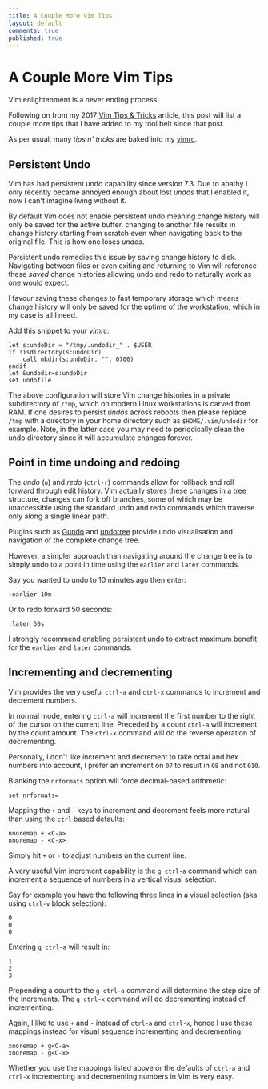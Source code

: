 ```yaml
---
title: A Couple More Vim Tips
layout: default
comments: true
published: true
---
```


A Couple More Vim Tips
======================

Vim enlightenment is a never ending process.

Following on from my 2017
[Vim Tips & Tricks](https://bluz71.github.io/2017/05/15/vim-tips-tricks.html)
article, this post will list a couple more tips that I have added to my
tool belt since that post.

As per usual, many *tips n' tricks* are baked into my
[vimrc](https://github.com/bluz71/dotfiles/blob/master/vimrc).

Persistent Undo
---------------

Vim has had persistent undo capability since version 7.3. Due to apathy I only
recently became annoyed enough about lost *undos* that I enabled it, now I
can't imagine living without it.

By default Vim does not enable persistent undo meaning change history will only
be saved for the active buffer, changing to another file results in change
history starting from scratch even when navigating back to the original file.
This is how one loses *undos*.

Persistent undo remedies this issue by saving change history to disk.
Navigating between files or even exiting and returning to Vim will reference
these *saved* change histories allowing undo and redo to naturally work as one
would expect.

I favour saving these changes to fast temporary storage which means change
history will only be saved for the uptime of the workstation, which in my case
is all I need.

Add this snippet to your *vimrc:*

```viml
let s:undoDir = "/tmp/.undodir_" . $USER
if !isdirectory(s:undoDir)
    call mkdir(s:undoDir, "", 0700)
endif
let &undodir=s:undoDir
set undofile
```

The above configuration will store Vim change histories in a private
subdirectory of  `/tmp`, which on modern Linux workstations is carved from RAM.
If one desires to persist *undos* across reboots then please replace `/tmp`
with a directory in your home directory such as `$HOME/.vim/undodir` for
example. Note, in the latter case you may need to periodically clean the undo
directory since it will accumulate changes forever.

Point in time undoing and redoing
---------------------------------

The *undo* (`u`) and *redo* (`ctrl-r`) commands allow for rollback and
roll forward through edit history. Vim actually stores these changes in a tree
structure, changes can fork off branches, some of which may be unaccessible
using the standard undo and redo commands which traverse only along a single
linear path.

Plugins such as [Gundo](https://github.com/sjl/gundo.vim) and
[undotree](https://github.com/mbbill/undotree) provide undo visualisation and
navigation of the complete change tree.

However, a simpler approach than navigating around the change tree is to simply
undo to a point in time using the `earlier` and `later` commands.

Say you wanted to undo to 10 minutes ago then enter:

```
:earlier 10m
```

Or to redo forward 50 seconds:

```
:later 50s
```

I strongly recommend enabling persistent undo to extract maximum benefit for
the `earlier` and `later` commands.

Incrementing and decrementing
-----------------------------

Vim provides the very useful `ctrl-a` and `ctrl-x` commands to increment and
decrement numbers.

In normal mode, entering `ctrl-a` will increment the first number to the right
of the cursor on the current line. Preceded by a count `ctrl-a` will increment
by the count amount. The `ctrl-x` command will do the reverse operation of
decrementing.

Personally, I don't like increment and decrement to take octal and hex
numbers into account, I prefer an increment on `07` to result in `08` and not
`010`.

Blanking the `nrformats` option will force decimal-based arithmetic:

```viml
set nrformats=
```

Mapping the `+` and `-` keys to increment and decrement feels more natural than
using the `ctrl` based defaults:

```viml
nnoremap + <C-a>
nnoremap - <C-x>
```

Simply hit `+` or `-` to adjust numbers on the current line.

A very useful Vim increment capability is the `g ctrl-a` command which can
increment a sequence of numbers in a vertical visual selection.

Say for example you have the following three lines in a visual selection (aka
using `ctrl-v` block selection):

```
0
0
0
```

Entering `g ctrl-a` will result in:

```
1
2
3
```

Prepending a count to the `g ctrl-a` command will determine the step size of
the increments. The `g ctrl-x` command will do decrementing instead of
incrementing.

Again, I like to use `+` and `-` instead of `ctrl-a` and `ctrl-x`, hence I
use these mappings instead for visual sequence incrementing and decrementing:

```viml
xnoremap + g<C-a>
xnoremap - g<C-x>
```

Whether you use the mappings listed above or the defaults of `ctrl-a` and
`ctrl-x` incrementing and decrementing numbers in Vim is very easy.
